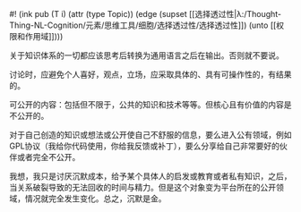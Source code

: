 #! (ink pub (T i) (attr (type Topic)) (edge (supset [[选择透过性|λ:/Thought-Thing-NL-Cognition/元素/思维工具/细胞/选择透过性/选择透过性]]) (unto [[权限和作用域]])))

关于知识体系的一切都应该思考后转换为通用语言之后在输出。否则就不要说。

讨论时，应避免个人喜好，观点，立场，应采取具体的、具有可操作性的，有结果的。




可公开的内容：包括但不限于，公共的知识和技术等等。但核心且有价值的内容是不公开的。

对于自己创造的知识或想法或公开使自己不舒服的信息，要么进入公有领域，例如GPL协议（我给你代码使用，你给我反馈或补丁），要么分享给自己非常要好的伙伴或者完全不公开。

我想，我只是讨厌沉默成本，给予某个具体人的启发或教育或者私有知识，之后，当关系破裂导致的无法回收的时间与精力。但是这个对象变为平台所在的公开领域，情况就完全发生变化。总之，沉默是金。